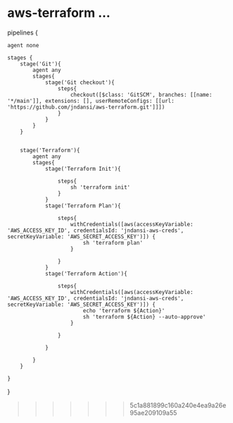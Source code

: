 
# aws-terraform ...


pipelines {

    agent none

    stages {
        stage('Git'){
            agent any
            stages{
                stage('Git checkout'){  
                    steps{
                        checkout([$class: 'GitSCM', branches: [[name: '*/main']], extensions: [], userRemoteConfigs: [[url: 'https://github.com/jndansi/aws-terraform.git']]])
                    }
                }
            }
        }
        
        
        stage('Terraform'){
            agent any
            stages{
                stage('Terraform Init'){
                    
                    steps{
                        sh 'terraform init'
                    }
                }
                stage('Terraform Plan'){
                    
                    steps{
                        withCredentials([aws(accessKeyVariable: 'AWS_ACCESS_KEY_ID', credentialsId: 'jndansi-aws-creds', secretKeyVariable: 'AWS_SECRET_ACCESS_KEY')]) {
                            sh 'terraform plan'
                        }
                        
                    }
                }
                stage('Terraform Action'){
                    
                    steps{
                        withCredentials([aws(accessKeyVariable: 'AWS_ACCESS_KEY_ID', credentialsId: 'jndansi-aws-creds', secretKeyVariable: 'AWS_SECRET_ACCESS_KEY')]) {
                            echo 'terraform ${Action}'
                            sh 'terraform ${Action} --auto-approve'
                        }
                            
                    }
                    
                }
                
            }
        } 
            
    }
 
}
>>>>>>> 5c1a881899c160a240e4ea9a26e95ae209109a55
